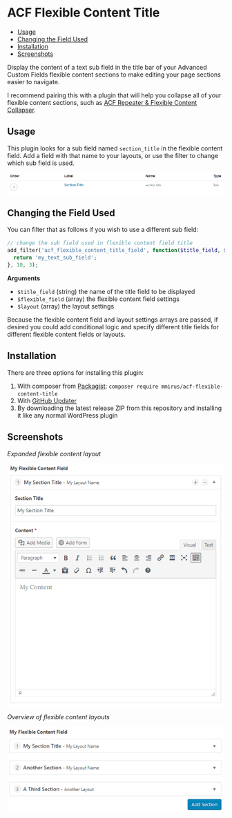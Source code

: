 # ACF Flexible Content Title

- [Usage](#usage)
- [Changing the Field Used](#changing-the-field-used)
- [Installation](#installation)
- [Screenshots](#screenshots)

Display the content of a text sub field in the title bar of your Advanced Custom Fields flexible content sections to make editing your page sections easier to navigate.

I recommend pairing this with a plugin that will help you collapse all of your flexible content sections, such as [ACF Repeater & Flexible Content Collapser](https://wordpress.org/plugins/acf-repeater-flexible-content-collapser/).

## Usage

This plugin looks for a sub field named `section_title` in the flexible content field. Add a field with that name to your layouts, or use the filter to change which sub field is used.

![Section Title Field](/screenshots/section_title_field.png)

## Changing the Field Used

You can filter that as follows if you wish to use a different sub field:

```php
// change the sub field used in flexible content field title
add_filter('acf_flexible_content_title_field', function($title_field, $flexible_field, $layout) {
  return 'my_text_sub_field';
}, 10, 3);
```

**Arguments**

- `$title_field` (string) the name of the title field to be displayed
- `$flexible_field` (array) the flexible content field settings
- `$layout` (array) the layout settings

Because the flexible content field and layout settings arrays are passed, if desired you could add conditional logic and specify different title fields for different flexible content fields or layouts.

## Installation

There are three options for installing this plugin:

1. With composer from [Packagist](https://packagist.org/packages/mmirus/acf-flexible-content-title): `composer require mmirus/acf-flexible-content-title`
2. With [GitHub Updater](https://github.com/afragen/github-updater)
3. By downloading the latest release ZIP from this repository and installing it like any normal WordPress plugin

## Screenshots

_Expanded flexible content layout_

![Expanded Flexible Content Layout with Title Field](/screenshots/flexible_content_expanded.png)

_Overview of flexible content layouts_

![Expanded Flexible Content Layout with Title Field](/screenshots/flexible_content_overview.png)
